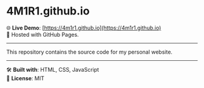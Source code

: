 # 4M1R1.github.io

🌐 **Live Demo**: [https://4m1r1.github.io](https://4m1r1.github.io)  
📌 Hosted with GitHub Pages.  

---

This repository contains the source code for my personal website.  

---

🛠️ **Built with**: HTML, CSS, JavaScript  
📄 **License**: MIT  
